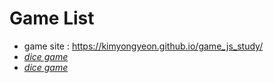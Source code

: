 # Game List 
+ game site : https://kimyongyeon.github.io/game_js_study/
+ <a href="/game_js_study/dice.html">*dice game* </a>
+ <a href="/game_js_study/bound_ball.html">*dice game* </a>

